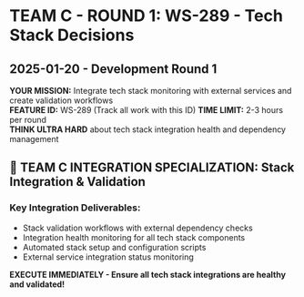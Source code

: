 # TEAM C - ROUND 1: WS-289 - Tech Stack Decisions
## 2025-01-20 - Development Round 1

**YOUR MISSION:** Integrate tech stack monitoring with external services and create validation workflows  
**FEATURE ID:** WS-289 (Track all work with this ID)
**TIME LIMIT:** 2-3 hours per round  
**THINK ULTRA HARD** about tech stack integration health and dependency management

## 🎯 TEAM C INTEGRATION SPECIALIZATION: Stack Integration & Validation

### Key Integration Deliverables:
- Stack validation workflows with external dependency checks
- Integration health monitoring for all tech stack components  
- Automated stack setup and configuration scripts
- External service integration status monitoring

**EXECUTE IMMEDIATELY - Ensure all tech stack integrations are healthy and validated!**
